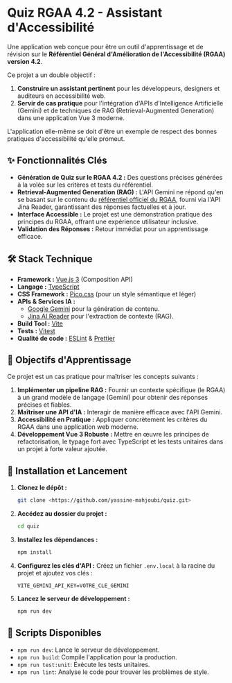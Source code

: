 # Quiz RGAA 4.2 - Assistant d'Accessibilité

Une application web conçue pour être un outil d'apprentissage et de révision sur le **Référentiel Général d'Amélioration de l'Accessibilité (RGAA) version 4.2**.

Ce projet a un double objectif :

1.  **Construire un assistant pertinent** pour les développeurs, designers et auditeurs en accessibilité web.
2.  **Servir de cas pratique** pour l'intégration d'APIs d'Intelligence Artificielle (Gemini) et de techniques de RAG (Retrieval-Augmented Generation) dans une application Vue 3 moderne.

L'application elle-même se doit d'être un exemple de respect des bonnes pratiques d'accessibilité qu'elle promeut.

## ✨ Fonctionnalités Clés

- **Génération de Quiz sur le RGAA 4.2 :** Des questions précises générées à la volée sur les critères et tests du référentiel.
- **Retrieval-Augmented Generation (RAG) :** L'API Gemini ne répond qu'en se basant sur le contenu du [référentiel officiel du RGAA](https://www.numerique.gouv.fr/publications/rgaa-accessibilite/), fourni via l'API Jina Reader, garantissant des réponses factuelles et à jour.
- **Interface Accessible :** Le projet est une démonstration pratique des principes du RGAA, offrant une expérience utilisateur inclusive.
- **Validation des Réponses :** Retour immédiat pour un apprentissage efficace.

## 🛠️ Stack Technique

- **Framework :** [Vue.js 3](https://vuejs.org/) (Composition API)
- **Langage :** [TypeScript](https://www.typescriptlang.org/)
- **CSS Framework :** [Pico.css](https://picocss.com/) (pour un style sémantique et léger)
- **APIs & Services IA :**
  - [Google Gemini](https://ai.google.dev/) pour la génération de contenu.
  - [Jina AI Reader](https://jina.ai/reader/) pour l'extraction de contexte (RAG).
- **Build Tool :** [Vite](https://vitejs.dev/)
- **Tests :** [Vitest](https://vitest.dev/)
- **Qualité de code :** [ESLint](https://eslint.org/) & [Prettier](https://prettier.io/)

## 🎯 Objectifs d'Apprentissage

Ce projet est un cas pratique pour maîtriser les concepts suivants :

1.  **Implémenter un pipeline RAG :** Fournir un contexte spécifique (le RGAA) à un grand modèle de langage (Gemini) pour obtenir des réponses précises et fiables.
2.  **Maîtriser une API d'IA :** Interagir de manière efficace avec l'API Gemini.
3.  **Accessibilité en Pratique :** Appliquer concrètement les critères du RGAA dans une application web moderne.
4.  **Développement Vue 3 Robuste :** Mettre en œuvre les principes de refactorisation, le typage fort avec TypeScript et les tests unitaires dans un projet à forte valeur ajoutée.

## 🚀 Installation et Lancement

1.  **Clonez le dépôt :**
    ```bash
    git clone <https://github.com/yassine-mahjoubi/quiz.git>
    ```
2.  **Accédez au dossier du projet :**
    ```bash
    cd quiz
    ```
3.  **Installez les dépendances :**
    ```bash
    npm install
    ```
4.  **Configurez les clés d'API :**
    Créez un fichier `.env.local` à la racine du projet et ajoutez vos clés :
    ```
    VITE_GEMINI_API_KEY=VOTRE_CLE_GEMINI
    ```
5.  **Lancez le serveur de développement :**
    ```bash
    npm run dev
    ```

## 📜 Scripts Disponibles

- `npm run dev`: Lance le serveur de développement.
- `npm run build`: Compile l'application pour la production.
- `npm run test:unit`: Exécute les tests unitaires.
- `npm run lint`: Analyse le code pour trouver les problèmes de style.
